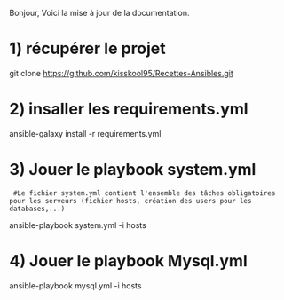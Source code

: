 Bonjour, Voici la mise à jour de la documentation.

# 1) récupérer le projet

git clone https://github.com/kisskool95/Recettes-Ansibles.git

# 2) insaller les requirements.yml

ansible-galaxy install -r requirements.yml

# 3) Jouer le playbook system.yml
     #Le fichier system.yml contient l'ensemble des tâches obligatoires pour les serveurs (fichier hosts, création des users pour les         databases,...)
ansible-playbook system.yml -i hosts
 
# 4) Jouer le playbook Mysql.yml

ansible-playbook mysql.yml -i hosts
